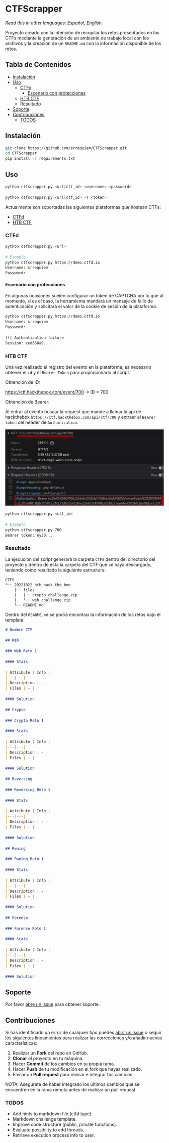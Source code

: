 # CTFScrapper

*Read this in other languages: [Español](README.md), [English](README.en.md).*

Proyecto creado con la intención de recopilar los retos presentados en los CTFs mediante la generación de un ambiente de trabajo local con los archivos y la creación de un `README.md` con la información disponible de los retos.

## Tabla de Contenidos

- [Instalación](#instalación)
- [Uso](#uso)
  - [CTFd](#ctfd)
    - [Escenario con protecciones](#escenario-con-protecciones)
  - [HTB CTF](#htb-ctf)
  - [Resultado](#resultado)
- [Soporte](#soporte)
- [Contribuciones](#contribuciones)
  - [TODOS](#todos)

## Instalación

```bash
git clone https://github.com/srrequiem/CTFScrapper.git
cd CTFScrapper
pip install -r requirements.txt
```

## Uso

```bash
python ctfscrapper.py <url|ctf_id> <username> <password>

python ctfscrapper.py <url|ctf_id> -T <token>
```

Actualmente son soportadas las siguientes plataformas que hostean CTFs:

- [CTFd](https://ctfd.io/)
- [HTB CTF](https://ctf.hackthebox.com/)

### CTFd

```bash
python ctfscrapper.py <url>

# Ejemplo
python ctfscrapper.py https://demo.ctfd.io
Username: srrequiem
Password:
```

#### Escenario con protecciones

En algunas ocasiones suelen configurar un token de CAPTCHA por lo que al momento, si es el caso, la herramienta mandará un mensaje de fallo de autenticación y solicitará el valor de la cookie de sesión de la plataforma.

```bash
python ctfscrapper.py https://demo.ctfd.io
Username: srrequiem
Password:

[!] Authentication failure
Session: ced668a9...
```

### HTB CTF

Una vez realizado el registro del evento en la plataforma, es necesario obtener el `id` y el `Bearer Token` para proporcionarlo al script.

Obtención de ID:

https://ctf.hackthebox.com/event/700 &rarr; ID = 700

Obtención de Bearer:

Al entrar al evento buscar la request que mande a llamar la api de hackthebox `https://ctf.hackthebox.com/api/ctf/700` y extraer el `Bearer token` del header de `Authorization`.

![Extracción de Bearer token](bearer.png)

```bash
python ctfscrapper.py <ctf_id>

# Ejemplo
python ctfscrapper.py 700
Bearer token: eyJ0...
```

### Resultado

La ejecución del script generará la carpeta `CTFS` dentro del directorio del proyecto y dentro de esta la carpeta del CTF que se haya descargado, teniendo como resultado la siguiente estructura:

```text
CTFS
└── 20221022_htb_hack_the_boo
    ├── files
    │   ├── crypto_challenge.zip
    │   └── web_challenge.zip
    └── README.md
```

Dentro del `README.md` se podrá encontrar la información de los retos bajo el template:

```markdown
# Nombre CTF

## Web

### Web Reto 1

#### Stats

| Attribute | Info |
|---|---|
| Description | - |
| Files | - |

#### Solution

## Crypto

### Crypto Reto 1

#### Stats

| Attribute | Info |
|---|---|
| Description | - |
| Files | - |

#### Solution

## Reversing

### Reversing Reto 1

#### Stats

| Attribute | Info |
|---|---|
| Description | - |
| Files | - |

#### Solution

## Pwning

### Pwning Reto 1

#### Stats

| Attribute | Info |
|---|---|
| Description | - |
| Files | - |

#### Solution

## Forense

### Forense Reto 1

#### Stats

| Attribute | Info |
|---|---|
| Description | - |
| Files | - |

#### Solution

```

## Soporte

Por favor [abre un issue](https://github.com/srrequiem/CTFScrapper/issues/new) para obtener soporte.

## Contribuciones

Si has identificado un error de cualquier tipo puedes [abrir un issue](https://github.com/srrequiem/CTFScrapper/issues/new) o seguir los siguientes lineamientos para realizar las correcciones y/o añadir nuevas características:

1. Realizar un **Fork** del repo en GitHub.
2. **Clonar** el proyecto en tu máquina.
3. Hacer **Commit** de los cambios en tu propia rama.
4. Hacer **Push** de tu modificación en el fork que hayas realizado.
5. Enviar un **Pull request** para revisar e integrar tus cambios.

NOTA: Asegúrate de haber integrado los últimos cambios que se encuentren en la rama remota antes de realizar un pull request.

### TODOS

- Add hints to markdown file (ctfd type).
- Markdown challenge template.
- Improve code structure (public, private functions).
- Evaluate possibilty to add threads.
- Retrieve execution process info to user.
